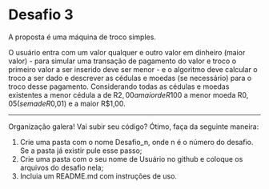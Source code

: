 ﻿Desafio 3
=========

A proposta é uma máquina de troco simples. 

O usuário entra com um valor qualquer e outro valor em dinheiro (maior valor) - para simular uma transação de pagamento do valor e troco o primeiro valor a ser inserido deve ser menor - e o algoritmo deve calcular o troco a ser dado e descrever as cédulas e moedas (se necessário) para o troco desse pagamento. Considerando todas as cédulas e moedas existentes a menor cédula a de R$2,00 a maior de R$100 a menor moeda R$0,05 (sem a de R$0,01) e a maior R$1,00.


--------------------------------------------------------------------------

Organização galera! Vai subir seu código? Ótimo, faça da seguinte maneira:  
1. Crie uma pasta com o nome Desafio\_n, onde n é o número do desafio. Se a pasta já existir pule esse passo;  
2. Crie uma pasta com o seu nome de Usuário no github e coloque os arquivos do desafio nela;  
3. Incluia um README.md com instruções de uso.

